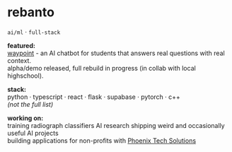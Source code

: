 # rebanto

`ai/ml` · `full-stack`

**featured:**  
[waypoint](https://github.com/phoenix-tech-solutions/waypoint) - an AI chatbot for students that answers real questions with real context.  
alpha/demo released, full rebuild in progress (in collab with local highschool).

**stack:**  
python · typescript · react · flask · supabase · pytorch · c++  
*(not the full list)*

**working on:**  
training radiograph classifiers
AI research
shipping weird and occasionally useful AI projects  
building applications for non-profits with [Phoenix Tech Solutions](https://github.com/phoenix-tech-solutions)
